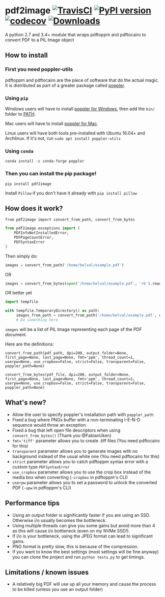 # pdf2image [![TravisCI](https://travis-ci.org/Belval/pdf2image.svg?branch=master)](https://travis-ci.org/Belval/pdf2image) [![PyPI version](https://badge.fury.io/py/pdf2image.svg)](https://badge.fury.io/py/pdf2image) [![codecov](https://codecov.io/gh/Belval/pdf2image/branch/master/graph/badge.svg)](https://codecov.io/gh/Belval/pdf2image) [![Downloads](https://pepy.tech/badge/pdf2image/month)](https://pepy.tech/project/pdf2image)
A python 2.7 and 3.4+ module that wraps pdftoppm and pdftocairo to convert PDF to a PIL Image object

## How to install

### First you need poppler-utils

pdftoppm and pdftocairo are the piece of software that do the actual magic. It is distributed as part of a greater package called [poppler](https://poppler.freedesktop.org/).

### Using `pip`

Windows users will have to install [poppler for Windows](http://blog.alivate.com.au/poppler-windows/), then add the `bin/` folder to [PATH](https://www.architectryan.com/2018/03/17/add-to-the-path-on-windows-10/).

Mac users will have to install [poppler for Mac](http://macappstore.org/poppler/).

Linux users will have both tools pre-installed with Ubuntu 16.04+ and Archlinux. If it's not, run `sudo apt install poppler-utils`

### Using `conda`

`conda install -c conda-forge poppler`

### Then you can install the pip package!

`pip install pdf2image`

Install `Pillow` if you don't have it already with `pip install pillow`

## How does it work?

`from pdf2image import convert_from_path, convert_from_bytes`
``` py
from pdf2image.exceptions import (
    PDFInfoNotInstalledError,
    PDFPageCountError,
    PDFSyntaxError
)
```

Then simply do:

``` py
images = convert_from_path('/home/belval/example.pdf')
```

OR

``` py
images = convert_from_bytes(open('/home/belval/example.pdf', 'rb').read())
```

OR better yet

``` py
import tempfile

with tempfile.TemporaryDirectory() as path:
     images_from_path = convert_from_path('/home/belval/example.pdf', output_folder=path)
     # Do something here
```

`images` will be a list of PIL Image representing each page of the PDF document.

Here are the definitions:

`convert_from_path(pdf_path, dpi=200, output_folder=None, first_page=None, last_page=None, fmt='ppm', thread_count=1, userpw=None, use_cropbox=False, strict=False, transparent=False, poppler_path=None)`

`convert_from_bytes(pdf_file, dpi=200, output_folder=None, first_page=None, last_page=None, fmt='ppm', thread_count=1, userpw=None, use_cropbox=False, strict=False, transparent=False, poppler_path=None)`

## What's new?
- Allow the user to specify poppler's installation path with `poppler_path`
- Fixed a bug where PNGs buffer with a non-terminating I-E-N-D sequence would throw an exception   
- Fixed a bug that left open file descriptors when using `convert_from_bytes()` (Thank you @FabianUken)
- `fmt='tiff'` parameter allows you to create .tiff files (You need pdftocairo for this)
- `transparent` parameter allows you to generate images with no background instead of the usual white one (You need pdftocairo for this)
- `strict` parameter allows you to catch pdftoppm syntax error with a custom type `PDFSyntaxError`
- `use_cropbox` parameter allows you to use the crop box instead of the media box when converting (`-cropbox` in pdftoppm's CLI)
- `userpw` parameter allows you to set a password to unlock the converted PDF (`-upw` in pdftoppm's CLI)

## Performance tips

- Using an output folder is significantly faster if you are using an SSD. Otherwise i/o usually becomes the bottleneck.
- Using multiple threads can give you some gains but avoid more than 4 as this will cause i/o bottleneck (even on my NVMe SSD!).
- If i/o is your bottleneck, using the JPEG format can lead to significant gains.
- PNG format is pretty slow, this is because of the compression.
- If you want to know the best settings (most settings will be fine anyway) you can clone the project and run `python tests.py` to get timings.

## Limitations / known issues

- A relatively big PDF will use up all your memory and cause the process to be killed (unless you use an output folder)
